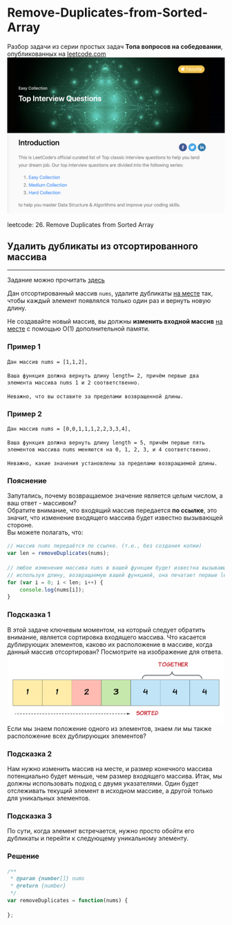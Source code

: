 # Remove-Duplicates-from-Sorted-Array

Разбор задачи из серии простых задач **Топа вопросов на собедовании**, опубликованных на [leetcode.com](https://leetcode.com)
![](img/Задания.png)

leetcode: 26. Remove Duplicates from Sorted Array

## Удалить дубликаты из отсортированного массива

___


Задание можно прочитать [здесь](https://leetcode.com/problems/remove-duplicates-from-sorted-array/)

Дан отсортированный массив `nums`, удалите дубликаты [на месте](https://en.wikipedia.org/wiki/In-place_algorithm 'Алгоритм на месте') так, чтобы каждый элемент появлялся только один раз и вернуть новую длину.

Не создавайте новый массив, вы должны **изменить входной массив** [на месте](https://en.wikipedia.org/wiki/In-place_algorithm 'Алгоритм на месте') с помощью O(1) дополнительной памяти.

### Пример 1

```
Дан массив nums = [1,1,2],

Ваша функция должна вернуть длину length= 2, причём первые два элемента массива nums 1 и 2 соответственно.

Неважно, что вы оставите за пределами возвращенной длины.
```

### Пример 2

```
Дан массив nums = [0,0,1,1,1,2,2,3,3,4],

Ваша функция должна вернуть длину length = 5, причём первые пять элементов массива nums меняются на 0, 1, 2, 3, и 4 соответственно.

Неважно, какие значения установлены за пределами возвращаемой длины.
```

### Пояснение

Запутались, почему возвращаемое значение является целым числом, а ваш ответ - массивом?   
Обратите внимание, что входящий массив передается **по ссылке**, это значит, что изменение входящего массива будет известно вызывающей стороне.   
Вы можете полагать, что:

```javascript
// массив nums передаётся по ссылке. (т.е., без создания копии)
var len = removeDuplicates(nums);

// любое изменение массива nums в вашей функции будет известна вызывающей стороне.
// используя длину, возвращаемую вашей функцией, она печатает первые len элементов.
for (var i = 0; i < len; i++) {
    console.log(nums[i]);
}
```

### Подсказка 1

В этой задаче ключевым моментом, на который следует обратить внимание, является сортировка входящего массива. Что касается дублирующих элементов, каково их расположение в массиве, когда данный массив отсортирован? Посмотрите на изображение для ответа. ![Изображение отсортированного массива](img/hint_rem_dup.png) Если мы знаем положение одного из элементов, знаем ли мы также расположение всех дублирующих элементов? 

### Подсказка 2

Нам нужно изменить массив на месте, и размер конечного массива потенциально будет меньше, чем размер входящего массива. Итак, мы должны использовать подход с двумя указателями. Один будет отслеживать текущий элемент в исходном массиве, а другой только для уникальных элементов.

### Подсказка 3

По сути, когда элемент встречается, нужно просто обойти его дубликаты и перейти к следующему уникальному элементу.

### Решение

```javascript
/**
 * @param {number[]} nums
 * @return {number}
 */
var removeDuplicates = function(nums) {
    
};
```